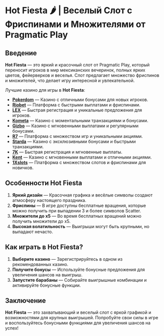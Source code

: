 # Hot Fiesta 🌶️ | Веселый Слот с Фриспинами и Множителями от Pragmatic Play

## Введение

**Hot Fiesta** — это яркий и красочный слот от Pragmatic Play, который переносит игроков в мир мексиканских вечеринок, полных ярких цветов, фейерверков и веселья. Слот предлагает множество фриспинов и множителей, что делает игру интересной и увлекательной.

Лучшие казино для игры в **Hot Fiesta**:

- **[Pokerdom](https://brandplay.link/4k77v2yx)** — Казино с отличными бонусами для новых игроков.
- **[Riobet](https://brandplay.link/7xBLTPyj)** — Платформа с быстрыми выплатами и фриспинами.
- **[LEX](https://brandplay.link/zW4hdDFV)** — Быстрая регистрация и уникальные предложения для игроков.
- **[Kometa](https://brandplay.link/8ZymQJV8)** — Казино с моментальными транзакциями и бонусами.
- **[Gizbo](https://brandplay.link/bprXw4YV)** — Казино с мгновенными выплатами и регулярными бонусами.
- **[R7](https://brandplay.link/bMd3Yjsw)** — Платформа с множеством игр и уникальными акциями.
- **[Starda](https://brandplay.link/fB7xwRFL)** — Казино с эксклюзивными бонусами и быстрыми транзакциями.
- **[7K](https://brandplay.link/BvQyFShp)** — Быстрая регистрация и мгновенные выплаты.
- **[Kent](https://brandplay.link/Fv2WP3js)** — Казино с мгновенными выплатами и отличными акциями.
- **[1Xslots](https://brandplay.link/hSB1khtr)** — Платформа с множеством слотов и фриспинами для новичков.

## Особенности Hot Fiesta

1. **Яркий дизайн** — Красочная графика и весёлые символы создают атмосферу настоящего праздника.
2. **Фриспины** — В игре доступны бесплатные вращения, которые можно получить при выпадении 3 и более символов Scatter.
3. **Множители до x5** — Во время бесплатных вращений можно получить множители до x5.
4. **Высокая волатильность** — Выигрыши могут быть крупными, но выпадают нечасто.

## Как играть в Hot Fiesta?

1. **Выберите казино** — Зарегистрируйтесь в одном из рекомендованных казино.
2. **Получите бонусы** — Используйте бонусные предложения для увеличения шансов на выигрыш.
3. **Запустите барабаны** — Собирайте выигрышные комбинации и активируйте бонусные функции.

## Заключение

**Hot Fiesta** — это захватывающий и веселый слот с яркой графикой и возможностями для крупных выигрышей. Попробуйте свои силы в игре и воспользуйтесь бонусными функциями для увеличения шансов на успех!
